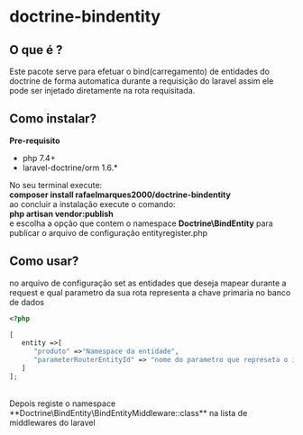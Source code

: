 # doctrine-bindentity

## O que é ? 

Este pacote serve para efetuar o bind(carregamento) de entidades do doctrine de forma automatica durante a requisição do laravel assim ele pode ser injetado diretamente
na rota requisitada.

## Como instalar?

**Pre-requisito**
- php 7.4+
- laravel-doctrine/orm 1.6.*<br>

No seu terminal execute: <br>
**composer install rafaelmarques2000/doctrine-bindentity** <br>
ao concluir a instalação execute o comando:<br>
**php artisan vendor:publish**<br>
e escolha a opção que contem o namespace **Doctrine\BindEntity** para publicar o arquivo de configuração entityregister.php

## Como usar?

no arquivo de configuração set as entidades que deseja mapear durante a request e qual parametro da sua rota representa a chave primaria no banco de dados
```php
<?php

[
   entity =>[
      "produto" =>"Namespace da entidade",
      "parameterRouterEntityId" => "nome do parametro que represeta o id na rota para que o bind sabia buscar por este parametro"
   ]
];

```
<br>
Depois registe o namespace **Doctrine\BindEntity\BindEntityMiddleware::class** na lista de middlewares do laravel



